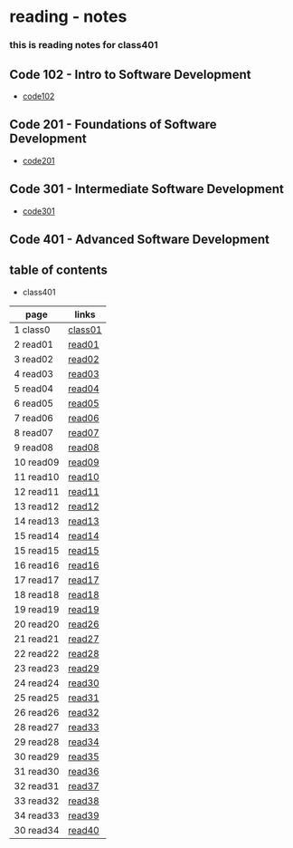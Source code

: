 # reading - notes 
### this is reading notes for class401

## Code 102 - Intro to Software Development
+ [code102](https://abu-al3ees.github.io/reading-notes/)
## Code 201 - Foundations of Software Development
+ [code201](https://abu-al3ees.github.io/reading-notes201/)
## Code 301 - Intermediate Software Development
+ [code301](https://abu-al3ees.github.io/reading-notes301/)
## Code 401 - Advanced Software Development

## table of contents
- class401

page | links
---- | -----
1 class0| [class01](https://abu-al3ees.github.io/reading-notes401/class01) 
2 read01| [read01](https://abu-al3ees.github.io/reading-notes401/read01)
3 read02| [read02](https://abu-al3ees.github.io/reading-notes401/read02)
4 read03| [read03](https://abu-al3ees.github.io/reading-notes401/read03)
5 read04| [read04](https://abu-al3ees.github.io/reading-notes401/read04)
6 read05| [read05](https://abu-al3ees.github.io/reading-notes401/read05)
7 read06| [read06](https://abu-al3ees.github.io/reading-notes401/read06)
8 read07| [read07](https://abu-al3ees.github.io/reading-notes401/read07)
9 read08| [read08](https://abu-al3ees.github.io/reading-notes401/read08)
10 read09| [read09](https://abu-al3ees.github.io/reading-notes401/read09)
11 read10| [read10](https://abu-al3ees.github.io/reading-notes401/read10)
12 read11| [read11](https://abu-al3ees.github.io/reading-notes401/read11)
13 read12| [read12](https://abu-al3ees.github.io/reading-notes401/read12)
14 read13| [read13](https://abu-al3ees.github.io/reading-notes401/read13)
15 read14| [read14](https://abu-al3ees.github.io/reading-notes401/read14)
15 read15| [read15](https://abu-al3ees.github.io/reading-notes401/read15)
16 read16| [read16](https://abu-al3ees.github.io/reading-notes401/read16)
17 read17| [read17](https://abu-al3ees.github.io/reading-notes401/read17)
18 read18| [read18](https://abu-al3ees.github.io/reading-notes401/read18)
19 read19| [read19](https://abu-al3ees.github.io/reading-notes401/read19)
20 read20| [read26](https://abu-al3ees.github.io/reading-notes401/read26)
21 read21| [read27](https://abu-al3ees.github.io/reading-notes401/read27)
22 read22| [read28](https://abu-al3ees.github.io/reading-notes401/read28)
23 read23| [read29](https://abu-al3ees.github.io/reading-notes401/read29)
24 read24| [read30](https://abu-al3ees.github.io/reading-notes401/read30)
25 read25| [read31](https://abu-al3ees.github.io/reading-notes401/read31)
26 read26| [read32](https://abu-al3ees.github.io/reading-notes401/read32)
28 read27| [read33](https://abu-al3ees.github.io/reading-notes401/read33)
29 read28| [read34](https://abu-al3ees.github.io/reading-notes401/read34)
30 read29| [read35](https://abu-al3ees.github.io/reading-notes401/read35)
31 read30| [read36](https://abu-al3ees.github.io/reading-notes401/read36)
32 read31| [read37](https://abu-al3ees.github.io/reading-notes401/read37)
33 read32| [read38](https://abu-al3ees.github.io/reading-notes401/read38)
34 read33| [read39](https://abu-al3ees.github.io/reading-notes401/read39)
30 read34| [read40](https://abu-al3ees.github.io/reading-notes401/read40)






